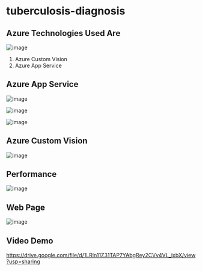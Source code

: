 # tuberculosis-diagnosis
## Azure Technologies Used Are
![image](https://user-images.githubusercontent.com/67569126/214339267-0440c908-f2fa-4d53-98de-450e4af0420e.png)

<ol type="1">
<li>Azure Custom Vision</li>
<li>Azure App Service</li>
</ol>


## Azure App Service
![image](https://user-images.githubusercontent.com/67569126/212055856-beb3a436-5dfc-4275-a119-6de307360e0a.png)

![image](https://user-images.githubusercontent.com/67569126/212056198-7fc56133-2245-4f5a-833a-50682f03bdb4.png)

![image](https://user-images.githubusercontent.com/67569126/212056374-8482444e-481f-43f3-b519-998c12ba4f12.png)







## Azure Custom Vision
![image](https://user-images.githubusercontent.com/67569126/211995005-b31ced1c-6beb-4dd7-9e40-03b49b8c4b04.png)


## Performance
![image](https://user-images.githubusercontent.com/67569126/211995111-565e9831-387c-44f9-937e-0fdd051711cb.png)


## Web Page
![image](https://user-images.githubusercontent.com/67569126/212313051-7aeff8d6-a4d5-45eb-a595-897f6ab4ea0d.png)

## Video Demo
https://drive.google.com/file/d/1LRln11Z31TAP7YAbgRey2CVv4VL_ixbX/view?usp=sharing
